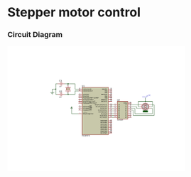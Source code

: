 <h1>Stepper motor control</h1>
<h3>Circuit Diagram</h3>
<img src="Stepper_Motor_control.SVG" width="400"/>
